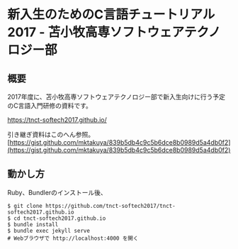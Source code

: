 # 新入生のためのC言語チュートリアル2017 - 苫小牧高専ソフトウェアテクノロジー部

## 概要

2017年度に、苫小牧高専ソフトウェアテクノロジー部で新入生向けに行う予定のC言語入門研修の資料です。

https://tnct-softech2017.github.io/

引き継ぎ資料はこのへん参照。  
[https://gist.github.com/mktakuya/839b5db4c9c5b6dce8b0989d5a4db0f2](https://gist.github.com/mktakuya/839b5db4c9c5b6dce8b0989d5a4db0f2)

## 動かし方

Ruby、Bundlerのインストール後、

```
$ git clone https://github.com/tnct-softech2017/tnct-softech2017.github.io
$ cd tnct-softech2017.github.io
$ bundle install
$ bundle exec jekyll serve
# Webブラウザで http://localhost:4000 を開く
```
